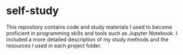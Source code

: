 # self-study
This repository contains code and study materials I used to become proficient in programming skills and tools such as Jupyter Notebook. I included a more detailed description of my study methods and the resources I used in each project folder. 
